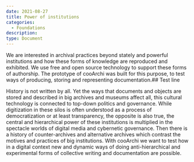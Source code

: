 ```yaml
---
date: 2021-08-27
title: Power of institutions
categories:
  - Foundations
description: 
type: Document
---
```

We are interested in archival practices beyond stately and powerful institutions and how these forms of knowledge are reproduced and exhibited. We use free and open source technology to support these forms of authorship. The prototype of cooArchi was built for this purpose, to test ways of producing, storing and representing documentation.## Test line

History is not written by all. Yet the ways that documents and objects are stored and described in big archives and museums affect all, this cultural technology is connected to top-down politics and governance. While digitization in these silos is often understood as a process of democratization or at least transparency, the opposite is also true, the central and hierarchical power of these institutions is multiplied in the spectacle worlds of digital media and cybernetic governance. Then there is a history of counter-archives and alternative archives which contrast the motives and practices of big institutions. With cooArchi we want to test how in a digital context new and dynamic ways of doing anti-hierarchical and experimental forms of collective writing and documentation are possible. 
